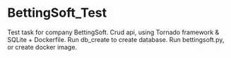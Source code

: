 # BettingSoft_Test
Test task for company BettingSoft. Crud api, using Tornado framework &amp; SQLite + Dockerfile.
Run db_create to create database.
Run bettingsoft.py, or create docker image.
